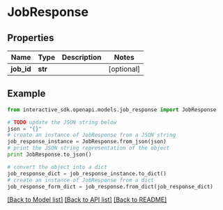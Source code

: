 # JobResponse


## Properties

Name | Type | Description | Notes
------------ | ------------- | ------------- | -------------
**job_id** | **str** |  | [optional] 

## Example

```python
from interactive_sdk.openapi.models.job_response import JobResponse

# TODO update the JSON string below
json = "{}"
# create an instance of JobResponse from a JSON string
job_response_instance = JobResponse.from_json(json)
# print the JSON string representation of the object
print JobResponse.to_json()

# convert the object into a dict
job_response_dict = job_response_instance.to_dict()
# create an instance of JobResponse from a dict
job_response_form_dict = job_response.from_dict(job_response_dict)
```
[[Back to Model list]](../README.md#documentation-for-models) [[Back to API list]](../README.md#documentation-for-api-endpoints) [[Back to README]](../README.md)


